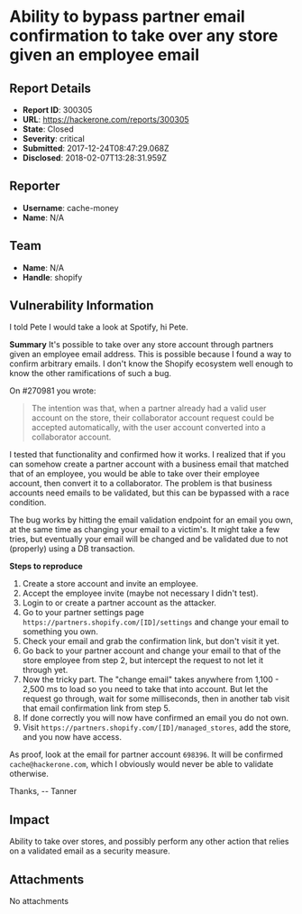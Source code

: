 # Ability to bypass partner email confirmation to take over any store given an employee email

## Report Details
- **Report ID**: 300305
- **URL**: https://hackerone.com/reports/300305
- **State**: Closed
- **Severity**: critical
- **Submitted**: 2017-12-24T08:47:29.068Z
- **Disclosed**: 2018-02-07T13:28:31.959Z

## Reporter
- **Username**: cache-money
- **Name**: N/A

## Team
- **Name**: N/A
- **Handle**: shopify

## Vulnerability Information
I told Pete I would take a look at Spotify, hi Pete.

**Summary**
It's possible to take over any store account through partners given an employee email address. This is possible because I found a way to confirm arbitrary emails. I don't know the Shopify ecosystem well enough to know the other ramifications of such a bug.

On #270981 you wrote:
> The intention was that, when a partner already had a valid user account on the store, their collaborator account request could be accepted automatically, with the user account converted into a collaborator account.

I tested that functionality and confirmed how it works. I realized that if you can somehow create a partner account with a business email that matched that of an employee, you would be able to take over their employee account, then convert it to a collaborator. The problem is that business accounts need emails to be validated, but this can be bypassed with a race condition.

The bug works by hitting the email validation endpoint for an email you own, at the same time as changing your email to a victim's. It might take a few tries, but eventually your email will be changed and be validated due to not (properly) using a DB transaction.

**Steps to reproduce**
1. Create a store account and invite an employee.
2. Accept the employee invite (maybe not necessary I didn't test).
3. Login to or create a partner account as the attacker.
4. Go to your partner settings page `https://partners.shopify.com/[ID]/settings` and change your email to something you own.
5. Check your email and grab the confirmation link, but don't visit it yet.
6. Go back to your partner account and change your email to that of the store employee from step 2, but intercept the request to not let it through yet.
7. Now the tricky part. The "change email" takes anywhere from 1,100 - 2,500 ms to load so you need to take that into account. But let the request go through, wait for some milliseconds, then in another tab visit that email confirmation link from step 5.
8. If done correctly you will now have confirmed an email you do not own.
9. Visit `https://partners.shopify.com/[ID]/managed_stores`, add the store, and you now have access.

As proof, look at the email for partner account `698396`. It will be confirmed `cache@hackerone.com`, which I obviously would never be able to validate otherwise.

Thanks,
-- Tanner

## Impact

Ability to take over stores, and possibly perform any other action that relies on a validated email as a security measure.

## Attachments
No attachments
